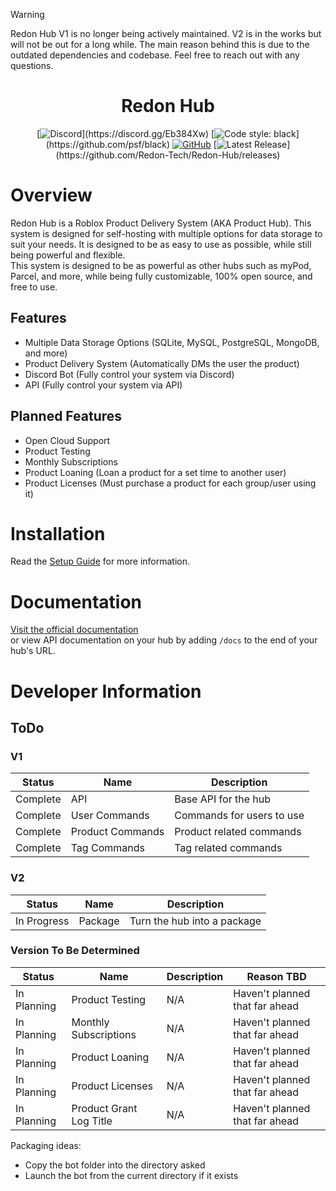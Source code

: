 > [!WARNING]
> Redon Hub V1 is no longer being actively maintained. V2 is in the works but will not be out for a long while.
> The main reason behind this is due to the outdated dependencies and codebase.
> Feel free to reach out with any questions.

<h1 align="center">Redon Hub</h1>

<div align="center">
  
  [![Discord](https://img.shields.io/discord/536555061510144020?label=discord&logo=discord&logoColor=rgb(255,255,255)&labelColor=302d41&style=for-the-badge)](https://discord.gg/Eb384Xw)
  [![Code style: black](https://img.shields.io/badge/code%20style-black-000000.svg?logo=devdotto&logoColor=rgb(255,255,255)&labelColor=302d41&style=for-the-badge)](https://github.com/psf/black)
  [![GitHub](https://img.shields.io/github/license/redon-tech/Redon-Hub?labelColor=302d41&style=for-the-badge)](https://mit-license.org/)
  [![Latest Release](https://img.shields.io/github/v/release/redon-tech/Redon-Hub?logo=robloxstudio&logoColor=rgb(255,255,255)&labelColor=302d41&style=for-the-badge)](https://github.com/Redon-Tech/Redon-Hub/releases)
  
</div>

# Overview
Redon Hub is a Roblox Product Delivery System (AKA Product Hub). This system is designed for self-hosting with multiple options for data storage to suit your needs. It is designed to be as easy to use as possible, while still being powerful and flexible.
\
This system is designed to be as powerful as other hubs such as myPod, Parcel, and more, while being fully customizable, 100% open source, and free to use.

## Features

- Multiple Data Storage Options (SQLite, MySQL, PostgreSQL, MongoDB, and more)
- Product Delivery System (Automatically DMs the user the product)
- Discord Bot (Fully control your system via Discord)
- API (Fully control your system via API)

## Planned Features

- Open Cloud Support
- Product Testing
- Monthly Subscriptions
- Product Loaning (Loan a product for a set time to another user)
- Product Licenses (Must purchase a product for each group/user using it)

# Installation

Read the [Setup Guide](https://hub.redon.tech/setup/overview/) for more information.

# Documentation

[Visit the official documentation](https://hub.redon.tech/)\
or view API documentation on your hub by adding `/docs` to the end of your hub's URL.

# Developer Information

## ToDo

### V1
| Status   | Name             | Description               |
| -------- | ---------------- | ------------------------- |
| Complete | API              | Base API for the hub      |
| Complete | User Commands    | Commands for users to use |
| Complete | Product Commands | Product related commands  |
| Complete | Tag Commands     | Tag related commands      |


### V2

| Status      | Name    | Description                 |
| ----------- | ------- | --------------------------- |
| In Progress | Package | Turn the hub into a package |

### Version To Be Determined
| Status      | Name                    | Description | Reason TBD                     |
| ----------- | ----------------------- | ----------- | ------------------------------ |
| In Planning | Product Testing         | N/A         | Haven't planned that far ahead |
| In Planning | Monthly Subscriptions   | N/A         | Haven't planned that far ahead |
| In Planning | Product Loaning         | N/A         | Haven't planned that far ahead |
| In Planning | Product Licenses        | N/A         | Haven't planned that far ahead |
| In Planning | Product Grant Log Title | N/A         | Haven't planned that far ahead |

Packaging ideas:
- Copy the bot folder into the directory asked
- Launch the bot from the current directory if it exists
